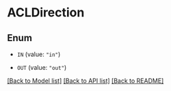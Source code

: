 # ACLDirection

## Enum


* `IN` (value: `"in"`)

* `OUT` (value: `"out"`)


[[Back to Model list]](../README.md#documentation-for-models) [[Back to API list]](../README.md#documentation-for-api-endpoints) [[Back to README]](../README.md)


